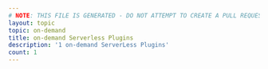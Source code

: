 ```yaml
---
# NOTE: THIS FILE IS GENERATED - DO NOT ATTEMPT TO CREATE A PULL REQUEST TO UPDATE THE DATA. 
layout: topic
topic: on-demand
title: on-demand Serverless Plugins
description: '1 on-demand ServerLess Plugins'
count: 1
---
```

